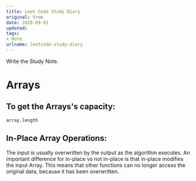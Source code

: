 ```yaml
---
title: Leet Code Study Diary
original: true
date: 2020-09-01
updated: 
tags: 
- Note
urlname: leetcode-study-diary
---
```

Write the Study Note. 
<!--more-->
# Arrays

## To get the Arrays's capacity: 
~~~
array.length
~~~

## In-Place Array Operations: 
The input is usually overwritten by the output as the algorithm executes. An important difference for in-place vs not in-place is that in-place modifies the input Array. This means that other functions can no longer access the original data, because it has been overwritten. 

